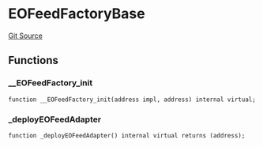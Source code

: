 # EOFeedFactoryBase

[Git Source](https://github.com/Eoracle/target-contracts/blob/8a773595146b344dc5abd94aaf5ddfa445eed3c5/src/adapters/factories/EOFeedFactoryBase.sol)

## Functions

### \_\_EOFeedFactory_init

```solidity
function __EOFeedFactory_init(address impl, address) internal virtual;
```

### \_deployEOFeedAdapter

```solidity
function _deployEOFeedAdapter() internal virtual returns (address);
```
